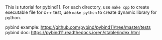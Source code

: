 This is tutorial for pybind11. For each directory, use `make cpp` to create executable file for c++ test, use `make python` to create dynamic library for python. 

pybind example: https://github.com/pybind/pybind11/tree/master/tests
pybind doc: https://pybind11.readthedocs.io/en/stable/index.html
